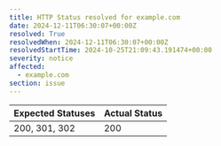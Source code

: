 ```yaml
---
title: HTTP Status resolved for example.com
date: 2024-12-11T06:30:07+00:00Z
resolved: True
resolvedWhen: 2024-12-11T06:30:07+00:00Z
resolvedStartTime: 2024-10-25T21:09:43.191474+00:00
severity: notice
affected:
  - example.com
section: issue
---
```


| Expected Statuses | Actual Status  |
|-------------------|----------------|
| 200, 301, 302 | 200 |
